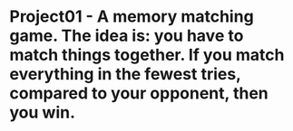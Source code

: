 # Project01 - A memory matching game. The idea is: you have to match things together. If you match everything in the fewest tries, compared to your opponent, then you win. 